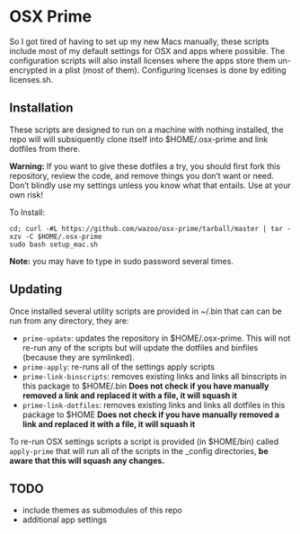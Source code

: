 # OSX Prime

So I got tired of having to set up my new Macs manually, these scripts include
most of my default settings for OSX and apps where possible.  The configuration
scripts will also install licenses where the apps store them un-encrypted in a
plist (most of them).  Configuring licenses is done by editing licenses.sh.

## Installation

These scripts are designed to run on a machine with nothing installed, the repo
will will subsiquently clone itself into $HOME/.osx-prime and link dotfiles from
there.

**Warning:** If you want to give these dotfiles a try, you should first fork this
repository, review the code, and remove things you don’t want or need. Don’t
blindly use my settings unless you know what that entails. Use at your own risk!

To Install:

```
cd; curl -#L https://github.com/wazoo/osx-prime/tarball/master | tar -xzv -C $HOME/.osx-prime
sudo bash setup_mac.sh
```

**Note:** you may have to type in sudo password several times.

## Updating

Once installed several utility scripts are provided in ~/.bin that can can be
run from any directory, they are:

- `prime-update`: updates the repository in $HOME/.osx-prime.  This will not re-run any of the scripts but will update the dotfiles and binfiles (because they are symlinked).
- `prime-apply`: re-runs all of the settings apply scripts
- `prime-link-binscripts`: removes existing links and links all binscripts in this package to $HOME/.bin **Does not check if you have manually removed a link and replaced it with a file, it will squash it**
- `prime-link-dotfiles`: removes existing links and links all dotfiles in this package to $HOME **Does not check if you have manually removed a link and replaced it with a file, it will squash it**

To re-run OSX settings scripts a script is provided (in $HOME/bin) called `apply-prime` that will run all of the scripts in the _config directories, **be aware that this will squash any changes.**

## TODO
- include themes as submodules of this repo
- additional app settings
